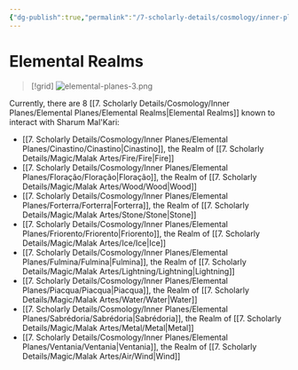 ```yaml
---
{"dg-publish":true,"permalink":"/7-scholarly-details/cosmology/inner-planes/elemental-planes/elemental-realms/","noteIcon":""}
---
```


# Elemental Realms

>[!grid]
![elemental-planes-3.png](/img/user/_.%20GM%20Screen/Reference/Excalidraw/Old%20Drawings/elemental-planes-3.png)

Currently, there are 8 [[7. Scholarly Details/Cosmology/Inner Planes/Elemental Planes/Elemental Realms\|Elemental Realms]] known to interact with Sharum Mal'Kari:

- [[7. Scholarly Details/Cosmology/Inner Planes/Elemental Planes/Cinastino/Cinastino\|Cinastino]], the Realm of [[7. Scholarly Details/Magic/Malak Artes/Fire/Fire\|Fire]] 
- [[7. Scholarly Details/Cosmology/Inner Planes/Elemental Planes/Floração/Floração\|Floração]], the Realm of [[7. Scholarly Details/Magic/Malak Artes/Wood/Wood\|Wood]] 
- [[7. Scholarly Details/Cosmology/Inner Planes/Elemental Planes/Forterra/Forterra\|Forterra]], the Realm of [[7. Scholarly Details/Magic/Malak Artes/Stone/Stone\|Stone]] 
- [[7. Scholarly Details/Cosmology/Inner Planes/Elemental Planes/Friorento/Friorento\|Friorento]], the Realm of [[7. Scholarly Details/Magic/Malak Artes/Ice/Ice\|Ice]] 
- [[7. Scholarly Details/Cosmology/Inner Planes/Elemental Planes/Fulmina/Fulmina\|Fulmina]], the Realm of [[7. Scholarly Details/Magic/Malak Artes/Lightning/Lightning\|Lightning]]  
- [[7. Scholarly Details/Cosmology/Inner Planes/Elemental Planes/Piacqua/Piacqua\|Piacqua]], the Realm of [[7. Scholarly Details/Magic/Malak Artes/Water/Water\|Water]] 
- [[7. Scholarly Details/Cosmology/Inner Planes/Elemental Planes/Sabrédoria/Sabrédoria\|Sabrédoria]], the Realm of [[7. Scholarly Details/Magic/Malak Artes/Metal/Metal\|Metal]] 
- [[7. Scholarly Details/Cosmology/Inner Planes/Elemental Planes/Ventania/Ventania\|Ventania]], the Realm of [[7. Scholarly Details/Magic/Malak Artes/Air/Wind\|Wind]] 






 


